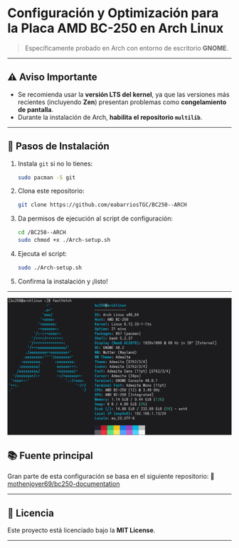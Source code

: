 # Configuración y Optimización para la Placa **AMD BC-250** en **Arch Linux**

> Específicamente probado en Arch con entorno de escritorio **GNOME**.

---

## ⚠️ Aviso Importante

* Se recomienda usar la **versión LTS del kernel**, ya que las versiones más recientes (incluyendo **Zen**) presentan problemas como **congelamiento de pantalla**.
* Durante la instalación de Arch, **habilita el repositorio `multilib`**.

---

## 🚀 Pasos de Instalación

1. Instala `git` si no lo tienes:

   ```bash
   sudo pacman -S git
   ```

2. Clona este repositorio:

   ```bash
   git clone https://github.com/eabarriosTGC/BC250--ARCH
   ```

3. Da permisos de ejecución al script de configuración:

   ```bash
   cd /BC250--ARCH
   sudo chmod +x ./Arch-setup.sh
   ```

4. Ejecuta el script:

   ```bash
   sudo ./Arch-setup.sh
   ```

5. Confirma la instalación y ¡listo!

---

![Image alt](https://github.com/eabarriosTGC/BC250--ARCH/blob/17e3dc21465d43af5f1cf50b777fd111dba8e534/Captura%20desde%202025-06-12%2008-59-12.png)

## 📚 Fuente principal

Gran parte de esta configuración se basa en el siguiente repositorio:
🔗 [mothenjoyer69/bc250-documentation](https://github.com/mothenjoyer69/bc250-documentation)

---

## 📄 Licencia

Este proyecto está licenciado bajo la **MIT License**.

---
